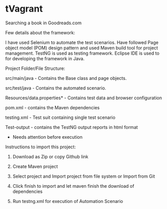 # tVagrant
Searching a book in Goodreads.com

Few details about the framework:

I have used Selenium to automate the test scenarios. Have followed Page object model (POM) design pattern and used Maven build tool for project management. TestNG is used as testing framework. Eclipse IDE is used to for developing the framework in Java.

Project Folder/File Structure:

src/main/java - Contains the Base class and page objects.

src/test/java - Contains the automated scenario.

Resources/data.properties* - Contains test data and browser configuration

pom.xml - contains the Maven dependencies

testing.xml - Test suit containing single test scenario

Test-output - contains the TestNG output reports in html format

* Needs attention before execution


Instructions to import this project:

1. Download as Zip or copy Github link

2. Create Maven project

3. Select project and Import project from file system or Import from Git 

4. Click finish to import and let maven finish the download of dependencies

5. Run testng.xml for execution of Automation Scenario
